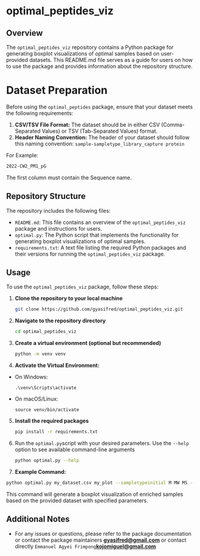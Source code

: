 # optimal_peptides_viz

## Overview
The `optimal_peptides_viz` repository contains a Python package for generating boxplot visualizations of optimal samples based on user-provided datasets. This README.md file serves as a guide for users on how to use the package and provides information about the repository structure.

# Dataset Preparation
Before using the `optimal_peptides` package, ensure that your dataset meets the following requirements:

1. **CSV/TSV File Format:** The dataset should be in either CSV (Comma-Separated Values) or TSV (Tab-Separated Values) format.
2. **Header Naming Convention:** The header of your dataset should follow this naming convention: `sample-sampletype_library_capture protein`

For Example:
```bash 
2022-CW2_PM1_pG
```
The first column must contain the Sequence name.

## Repository Structure
The repository includes the following files:

- `README.md`: This file contains an overview of the `optimal_peptides_viz` package and instructions for users.
- `optimal.py`: The Python script that implements the functionality for generating boxplot visualizations of optimal samples.
- `requirements.txt`: A text file listing the required Python packages and their versions for running the `optimal_peptides_viz` package.

## Usage
To use the `optimal_peptides_viz` package, follow these steps:

1. **Clone the repository to your local machine**
   ```bash
   git clone https://github.com/gyasifred/optimal_peptides_viz.git
   ```
2. **Navigate to the repository directory**
   ```bash
   cd optimal_peptides_viz
   ```
3. **Create a virtual environment (optional but recommended)**
   ```bash
   python -m venv venv
   ```
4.  **Activate the Virtual Environment:**
  - On Windows:
    ```
    .\venv\Scripts\activate
    ```
  - On macOS/Linux:
    ```
    source venv/bin/activate
    ```
5. **Install the required packages**
     ```bash
     pip install -r requirements.txt
     
6. Run the `optimal.py`script with your desired parameters. Use the `--help` option to see available command-line arguments
   ```bash
   python optimal.py --help
   ```

7. **Example Command:**
```bash
python optimal.py my_dataset.csv my_plot --sampletypeinitial M MW MS --peptide_threshold 10 --figsize 8 6 --verbose --operator diff --reverse
```

This command will generate a boxplot visualization of enriched samples based on the provided dataset with specified parameters.

## Additional Notes
- For any issues or questions, please refer to the package documentation or contact the package maintainers  **gyasifred@gmail.com** or contact directly `Emmanuel Agyei Frimpong`**kojomiguel@gmail.com** 


  
